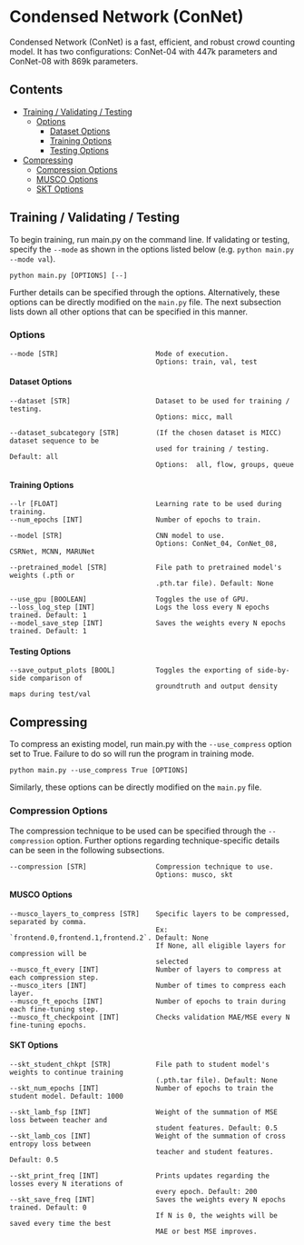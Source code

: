 
# Condensed Network (ConNet)

Condensed Network (ConNet) is a fast, efficient, and robust crowd counting model. It has two configurations: ConNet-04 with 447k parameters and ConNet-08 with 869k parameters.

## Contents

- [Training / Validating / Testing](#training--validating--testing)
    - [Options](#options)
        - [Dataset Options](#dataset-options)
        - [Training Options](#training-options)
        - [Testing Options](#testing-options)
- [Compressing](#compressing)
    - [Compression Options](#compression-options)
    - [MUSCO Options](#musco-options)
    - [SKT Options](#skt-options)

## Training / Validating / Testing

To begin training, run main.py on the command line. If validating or testing, specify the `--mode` as shown in the options listed below (e.g. `python main.py --mode val`).

```
python main.py [OPTIONS] [--]
```

Further details can be specified through the options. Alternatively, these options can be directly modified on the `main.py` file. The next subsection lists down all other options that can be specified in this manner.

### Options

    --mode [STR]                        Mode of execution.
                                        Options: train, val, test

#### Dataset Options
    --dataset [STR]                     Dataset to be used for training / testing.
                                        Options: micc, mall
    
    --dataset_subcategory [STR]         (If the chosen dataset is MICC) dataset sequence to be  
                                        used for training / testing. Default: all
                                        Options:  all, flow, groups, queue

#### Training Options 
    --lr [FLOAT]                        Learning rate to be used during training.
    --num_epochs [INT]                  Number of epochs to train.

    --model [STR]                       CNN model to use.
                                        Options: ConNet_04, ConNet_08, CSRNet, MCNN, MARUNet

    --pretrained_model [STR]            File path to pretrained model's weights (.pth or 
                                        .pth.tar file). Default: None

    --use_gpu [BOOLEAN]                 Toggles the use of GPU.
    --loss_log_step [INT]               Logs the loss every N epochs trained. Default: 1
    --model_save_step [INT]             Saves the weights every N epochs trained. Default: 1

#### Testing Options 

    --save_output_plots [BOOL]          Toggles the exporting of side-by-side comparison of
                                        groundtruth and output density maps during test/val

## Compressing

To compress an existing model, run main.py with the `--use_compress` option set to True. Failure to do so will run the program in training mode.

    python main.py --use_compress True [OPTIONS]

Similarly, these options can be directly modified on the `main.py` file.

### Compression Options 

The compression technique to be used can be specified through the `--compression` option. Further options regarding technique-specific details can be seen in the following subsections.

    --compression [STR]                 Compression technique to use.
                                        Options: musco, skt 
    
#### MUSCO Options 

    --musco_layers_to_compress [STR]    Specific layers to be compressed, separated by comma.
                                        Ex: `frontend.0,frontend.1,frontend.2`. Default: None
                                        If None, all eligible layers for compression will be
                                        selected
    --musco_ft_every [INT]              Number of layers to compress at each compression step.
    --musco_iters [INT]                 Number of times to compress each layer.
    --musco_ft_epochs [INT]             Number of epochs to train during each fine-tuning step.
    --musco_ft_checkpoint [INT]         Checks validation MAE/MSE every N fine-tuning epochs.

#### SKT Options

    --skt_student_chkpt [STR]           File path to student model's weights to continue training
                                        (.pth.tar file). Default: None
    --skt_num_epochs [INT]              Number of epochs to train the student model. Default: 1000
    
    --skt_lamb_fsp [INT]                Weight of the summation of MSE loss between teacher and 
                                        student features. Default: 0.5
    --skt_lamb_cos [INT]                Weight of the summation of cross entropy loss between
                                        teacher and student features. Default: 0.5
    
    --skt_print_freq [INT]              Prints updates regarding the losses every N iterations of
                                        every epoch. Default: 200
    --skt_save_freq [INT]               Saves the weights every N epochs trained. Default: 0
                                        If N is 0, the weights will be saved every time the best
                                        MAE or best MSE improves.
